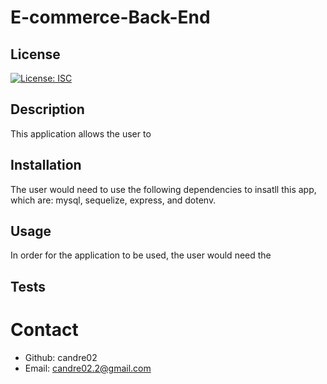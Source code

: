 


# E-commerce-Back-End

## License
[![License: ISC](https://img.shields.io/badge/License-ISC-blue.svg)](https://opensource.org/licenses/ISC)

## Description
This application allows the user to 

## Installation
The user would need to use the following dependencies to insatll this app, which are: mysql, sequelize, express, and dotenv.

## Usage
In order for the application to be used, the user would need the 

## Tests

# Contact
* Github: candre02
* Email: candre02.2@gmail.com
